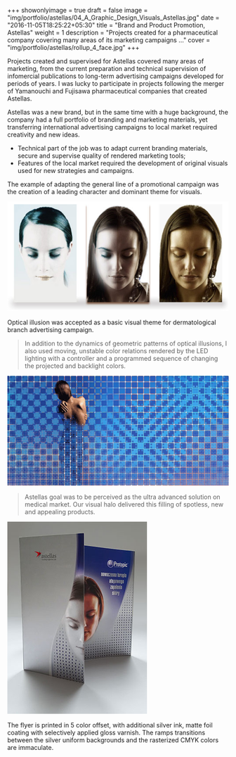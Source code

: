 +++
showonlyimage = true
draft = false
image = "img/portfolio/astellas/04_A_Graphic_Design_Visuals_Astellas.jpg"
date = "2016-11-05T18:25:22+05:30"
title = "Brand and Product Promotion, Astellas"
weight = 1
description = "Projects created for a pharmaceutical company covering many areas of its marketing campaigns ..."
cover = "img/portfolio/astellas/rollup_4_face.jpg"
+++

Projects created and supervised for Astellas covered many areas of marketing, from the current preparation and technical supervision of infomercial publications to long-term advertising campaigns developed for periods of years. I was lucky to participate in projects following the merger of Yamanouchi and Fujisawa pharmaceutical companies that created Astellas.

<!--more-->
Astellas was a new brand, but in the same time with a huge background, the company had a full portfolio of branding and marketing materials, yet transferring international advertising campaigns to local market required creativity and new ideas.

* Technical part of the job was to adapt current branding materials, secure and supervise quality of rendered marketing tools;
* Features of the local market required the development of original visuals used for new strategies and campaigns.

The example of adapting the general line of a promotional campaign was the creation of a leading character and dominant theme for visuals.

![sample image](/img/portfolio/astellas/Face_merged.jpg)

Optical illusion was accepted as a basic visual theme for dermatological branch advertising campaign.

> In addition to the dynamics of geometric patterns of optical illusions, I also used moving, unstable color relations rendered by the LED lighting with a controller and a programmed sequence of changing the projected and backlight colors.

![sample image](/img/portfolio/astellas/zineryt_wall_animated.gif)

> Astellas goal was to be perceived as the ultra advanced solution on medical market. Our visual halo delivered this filling of spotless, new and appealing products.

![sample image](/img/portfolio/astellas/Flyer_690.jpg)

The flyer is printed in 5 color offset, with additional silver ink, matte foil coating with selectively applied gloss varnish. The ramps transitions between the silver uniform backgrounds and the rasterized CMYK colors are immaculate.
